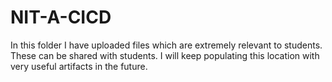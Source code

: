 # NIT-A-CICD
In this folder I have uploaded files which are extremely relevant to students. These can be shared with students. I will keep populating this location with very useful artifacts in the future.
